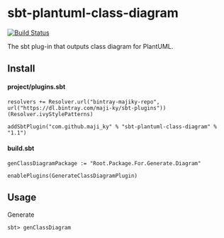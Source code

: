 # sbt-plantuml-class-diagram
[![Build Status](https://travis-ci.org/maji-KY/sbt-plantuml-class-diagram.svg?branch=master)](https://travis-ci.org/maji-KY/sbt-plantuml-class-diagram)

The sbt plug-in that outputs class diagram for PlantUML.

## Install

#### project/plugins.sbt
```
resolvers += Resolver.url("bintray-majiky-repo", url("https://dl.bintray.com/maji-ky/sbt-plugins"))(Resolver.ivyStylePatterns)

addSbtPlugin("com.github.maji_ky" % "sbt-plantuml-class-diagram" % "1.1")
```

#### build.sbt
```
genClassDiagramPackage := "Root.Package.For.Generate.Diagram"

enablePlugins(GenerateClassDiagramPlugin)
```

## Usage

Generate
```
sbt> genClassDiagram
```
